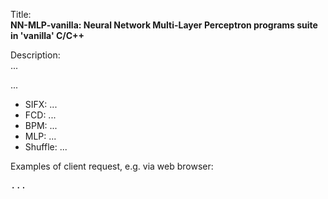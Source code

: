 Title:<br/>
<b>NN-MLP-vanilla: Neural Network Multi-Layer Perceptron programs suite in 'vanilla' C/C++</b>

Description:<br/>
...
<p>...</p>
<ul>
  <li>SIFX: ...</li>
  <li>FCD: ...</li>
  <li>BPM: ...</li>
  <li>MLP: ...</li>
  <li>Shuffle: ...</li>
</ul>

Examples of client request, e.g. via web browser:
<pre>
...
</pre>
